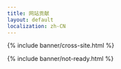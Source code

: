 ```yaml
---
title: 网站贡献
layout: default
localization: zh-CN
---
```


{% include banner/cross-site.html %}

{% include banner/not-ready.html %}
